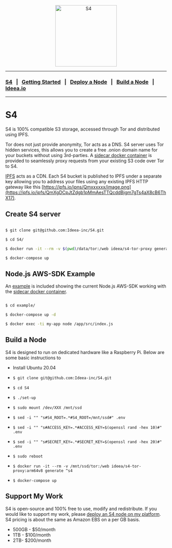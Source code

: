 
<p  align="center">

<img  width="192"  src="https://ideea.io/assets/img/logos/s4/s4-logo-dark.svg"  alt="S4">

</p>

  

---

  

### [S4](https://ideea.io/s4) &nbsp;&nbsp;|&nbsp;&nbsp; [Getting Started](https://ideea.io/s4/getting-started-tutorial) &nbsp;&nbsp;|&nbsp;&nbsp; [Deploy a Node](https://app.ideea.io/sign-up/s4) &nbsp;&nbsp;|&nbsp;&nbsp; [Build a Node](https://github.com/Ideea-inc/S4) &nbsp;&nbsp;|&nbsp;&nbsp; [Ideea.io](https://ideea.io)

  

---

  

# S4

S4 is 100% compatible S3 storage, accessed through Tor and distributed using IPFS.

Tor does not just provide anonymity, Tor acts as a DNS. S4 server uses Tor hidden services, this allows you to create a free .onion domain name for your buckets without using 3rd-parties. A [sidecar docker container](https://github.com/Ideea-inc/s4-client) is provided to seamlessly proxy requests from your existing S3 code over Tor to S4.

[IPFS](https://github.com/ipfs/ipfs) acts as a CDN. Each S4 bucket is published to IPFS under a separate key allowing you to address your files using any existing IPFS HTTP gateway like this [https://ipfs.io/ipns/Qmxxxxxx/image.png](https://ipfs.io/ipfs/QmXgDCpJtZdgb1pMmAesTTQcddBjgm7gTs4aX8cB6ThX17).

  

## Create S4 server
```sh

$ git clone git@github.com:Ideea-inc/S4.git

$ cd S4/

$ docker run -it --rm -v $(pwd)/data/tor:/web ideea/s4-tor-proxy generate ^s4

$ docker-compose up

```

  

## Node.js AWS-SDK Example

An [example](https://github.com/Ideea-inc/S4/blob/master/example/src/index.js) is included showing the current Node.js AWS-SDK working with the [sidecar docker container](https://github.com/Ideea-inc/s4-client).

```sh

$ cd example/

$ docker-compose up -d

$ docker exec -ti my-app node /app/src/index.js

```

## Build a Node

S4 is designed to run on dedicated hardware like a Raspberry Pi. Below are some basic instructions to 

- Install Ubuntu 20.04

-  `$ git clone git@github.com:Ideea-inc/S4.git`

-  `$ cd S4`

-  `$ ./set-up`

-  `$ sudo mount /dev/XXX /mnt/ssd`

-  `$ sed -i "" "s#S4_ROOT=.*#S4_ROOT=/mnt/ssd#" .env`

-  `$ sed -i "" "s#ACCESS_KEY=.*#ACCESS_KEY=$(openssl rand -hex 10)#" .env`

-  `$ sed -i "" "s#SECRET_KEY=.*#SECRET_KEY=$(openssl rand -hex 20)#" .env`

-  `$ sudo reboot`

-  `$ docker run -it --rm -v /mnt/ssd/tor:/web ideea/s4-tor-proxy:arm64v8 generate ^s4`

-  `$ docker-compose up`

 ## Support My Work
S4 is open-source and 100% free to use, modify and redistribute. If you would like to support my work, please [deploy an S4 node on my platform](https://app.ideea.io/sign-up/s4). S4 pricing is about the same as Amazon EBS on a per GB basis.

- 500GB - $50/month
- 1TB - $100/month
- 2TB- $200/month

